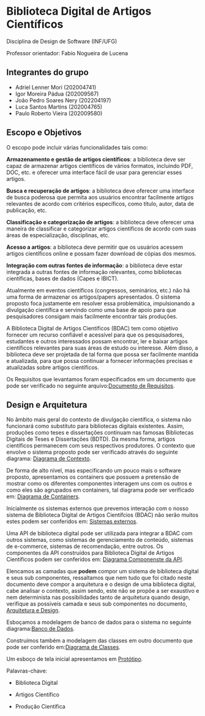 # Biblioteca Digital de Artigos Científicos

Disciplina de Design de Software (INF/UFG)

Professor orientador: Fabio Nogueira de Lucena

## Integrantes do grupo
- Adriel Lenner Mori (202004741)
- Igor Moreira Pádua (202009567)
- João Pedro Soares Nery (202204197)
- Luca Santos Martins (202004765)
- Paulo Roberto Vieira (202009580)

## Escopo e Objetivos
 O escopo pode incluir várias funcionalidades tais como:
 
**Armazenamento e gestão de artigos científicos**: a biblioteca deve ser capaz de armazenar artigos científicos de vários formatos, incluindo PDF, DOC, etc. e oferecer uma interface fácil de usar para gerenciar esses artigos.

**Busca e recuperação de artigos**: a biblioteca deve oferecer uma interface de busca poderosa que permita aos usuários encontrar facilmente artigos relevantes de acordo com critérios específicos, como título, autor, data de publicação, etc.

**Classificação e categorização de artigos**: a biblioteca deve oferecer uma maneira de classificar e categorizar artigos científicos de acordo com suas áreas de especialização, disciplinas, etc.

**Acesso a artigos**: a biblioteca deve permitir que os usuários acessem artigos científicos online e possam fazer download de cópias dos mesmos.

**Integração com outras fontes de informação**: a biblioteca deve estar integrada a outras fontes de informação relevantes, como bibliotecas científicas, bases de dados (Capes e IBICT).

Atualmente em eventos científicos (congressos, seminários, etc.) não há uma forma de armazenar os artigos/papers apresentados. O sistema proposto foca justamente em resolver essa problemática, impulsionando a divulgação científica e servindo como uma base de apoio para que pesquisadores consigam mais facilmente encontrar tais produções.

A Biblioteca Digital de Artigos Científicos (BDAC) tem como objetivo fornecer um recurso confiável e acessível para que os pesquisadores, estudantes e outros interessados possam encontrar, ler e baixar artigos científicos relevantes para suas áreas de estudo ou interesse. Além disso, a biblioteca deve ser projetada de tal forma que possa ser facilmente mantida e atualizada, para que possa continuar a fornecer informações precisas e atualizadas sobre artigos científicos.

Os Requisitos que levantamos foram especificados em um documento que pode ser verificado no seguinte arquivo:[Documento de Requisitos](https://github.com/lucamartins/DS-BDAC/blob/main/Documento%20de%20Requisitos%20de%20Software.pdf).

## Design e Arquitetura
No âmbito mais geral do contexto de divulgação científica, o sistema não funcionará como substituto para bibliotecas digitais existentes. Assim, produções como teses e dissertações continuam nas famosas Bibliotecas Digitais de Teses e Dissertações (BDTD). Da mesma forma, artigos científicos permanecem com seus respectivos produtores. O contexto que envolve o sistema proposto pode ser verificado através do seguinte diagrama: [Diagrama de Contexto](https://github.com/lucamartins/DS-BDAC/blob/main/Diagrama%20de%20Contexto.pdf).

De forma de alto nível, mas especificando um pouco mais o software proposto, apresentamos os containers que possuem a pretensão de mostrar como os diferentes componentes interagem uns com os outros e como eles são agrupados em containers, tal diagrama pode ser verificado em: [Diagrama de Containers](https://github.com/lucamartins/DS-BDAC/blob/main/Diagrama%20de%20Containers.pdf).

Inicialmente os sistemas externos que prevemos interação com o nosso sistema de Biblioteca Digital de Artigos Científcios (BDAC) não serão muitos estes podem ser conferidos em: [Sistemas externos](https://github.com/lucamartins/DS-BDAC/blob/main/DS%20-%20Sistemas%20externos.pdf).

Uma API de biblioteca digital pode ser utilizada para integrar a BDAC com outros sistemas, como sistemas de gerenciamento de conteúdo, sistemas de e-commerce, sistemas de recomendação, entre outros. Os componentes da API construídos para Biblioteca Digital de Artigos Científicos podem ser conferidos em: [Diagrama Componenste da API](https://github.com/lucamartins/DS-BDAC/blob/main/Components%20Diagram%20(API).pdf).

Elencamos as camadas que **podem** compor um sistema de biblioteca digital e seus sub componentes, ressaltamos que nem tudo que foi citado neste documento deve compor a arquitetura e o design de uma biblioteca digital, cabe analisar o contexto, assim sendo, este não se propõe a ser exaustivo e nem determinista nas possibilidades tanto de arquitetura quando design, verifique as possiveis camada e seus sub componentes no documento, [Arquitetura e Design](https://github.com/lucamartins/DS-BDAC/blob/main/Arquitetura_E_Design_Sistema_Biblioteca.pdf).

Esboçamos a modelagem de banco de dados para o sistema no seguinte diagrama:[Banco de Dados](https://github.com/lucamartins/DS-BDAC/blob/main/Banco%20de%20dados.png).

Construímos também a modelagem das classes em outro documento que pode ser conferido em:[Diagrama de Classes](https://github.com/lucamartins/DS-BDAC/blob/main/diagrama_classe.png).

Um esboço de tela inicial apresentamos em [Protótipo](https://www.figma.com/file/CcuZC9CIQjf0X2kTvhrVyZ/MS-Dashboard?node-id=10634%3A71644).

Palavras-chave:
- Biblioteca Digital

- Artigos Científico

- Produção Científica
